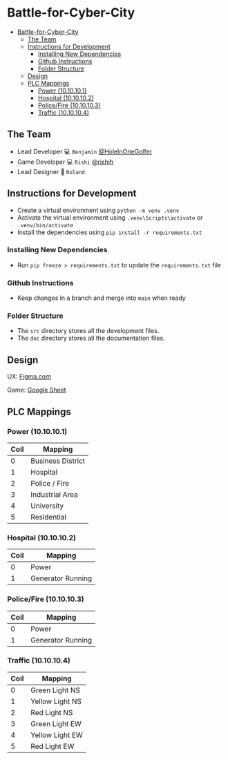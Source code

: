 # Battle-for-Cyber-City

- [Battle-for-Cyber-City](#battle-for-cyber-city)
  - [The Team](#the-team)
  - [Instructions for Development](#instructions-for-development)
    - [Installing New Dependencies](#installing-new-dependencies)
    - [Github Instructions](#github-instructions)
    - [Folder Structure](#folder-structure)
  - [Design](#design)
  - [PLC Mappings](#plc-mappings)
    - [Power (10.10.10.1)](#power-1010101)
    - [Hospital (10.10.10.2)](#hospital-1010102)
    - [Police/Fire (10.10.10.3)](#policefire-1010103)
    - [Traffic (10.10.10.4)](#traffic-1010104)

## The Team

- Lead Developer 💻 `Benjamin` [@HoleInOneGolfer](https://www.github.com/HoleInOneGolfer)
- Game Developer 💻 `Rishi` [@rishih](https://www.github.com/Rishi-prog731)
- Lead Designer 🎨 `Roland`

## Instructions for Development

- Create a virtual environment using `python -m venv .venv`
- Activate the virtual environment using `.venv\Scripts\activate` or `.venv/bin/activate`
- Install the dependencies using `pip install -r requirements.txt`

### Installing New Dependencies

- Run `pip freeze > requirements.txt` to update the `requirements.txt` file

### Github Instructions

- Keep changes in a branch and merge into `main` when ready

### Folder Structure

- The `src` directory stores all the development files.
- The `doc` directory stores all the documentation files.

## Design

UX: [Figma.com](https://www.figma.com/file/mn40OqTiIRspf0wprOv92w/Cyber-City-Range?node-id=0%3A1&t=ArfQfiEURLy880xD-1)

Game: [Google Sheet](https://docs.google.com/spreadsheets/d/1fAyjl4c2pVBRPMtv6dN021eSeIyQtpjlF3AOrqUOK1o/edit)

## PLC Mappings

### Power (10.10.10.1)

| Coil | Mapping           |
| ---- | ----------------- |
| 0    | Business District |
| 1    | Hospital          |
| 2    | Police / Fire     |
| 3    | Industrial Area   |
| 4    | University        |
| 5    | Residential       |

### Hospital (10.10.10.2)

| Coil | Mapping           |
| ---- | ----------------- |
| 0    | Power             |
| 1    | Generator Running |

### Police/Fire (10.10.10.3)

| Coil | Mapping           |
| ---- | ----------------- |
| 0    | Power             |
| 1    | Generator Running |

### Traffic (10.10.10.4)

| Coil | Mapping         |
| ---- | --------------- |
| 0    | Green Light NS  |
| 1    | Yellow Light NS |
| 2    | Red Light NS    |
| 3    | Green Light EW  |
| 4    | Yellow Light EW |
| 5    | Red Light EW    |
